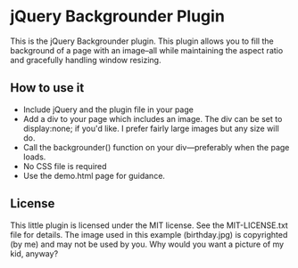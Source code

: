 jQuery Backgrounder Plugin
===

This is the jQuery Backgrounder plugin. This plugin allows you to fill the background of a page with an image–all while maintaining the aspect ratio and gracefully handling window resizing.

How to use it
---

* Include jQuery and the plugin file in your page
* Add a div to your page which includes an image. The div can be set to display:none; if you'd like. I prefer fairly large images but any size will do.
* Call the backgrounder() function on your div—preferably when the page loads.
* No CSS file is required
* Use the demo.html page for guidance.

License
---

This little plugin is licensed under the MIT license. See the MIT-LICENSE.txt file for details. The image used in this example (birthday.jpg) is copyrighted (by me) and may not be used by you. Why would you want a picture of my kid, anyway?
